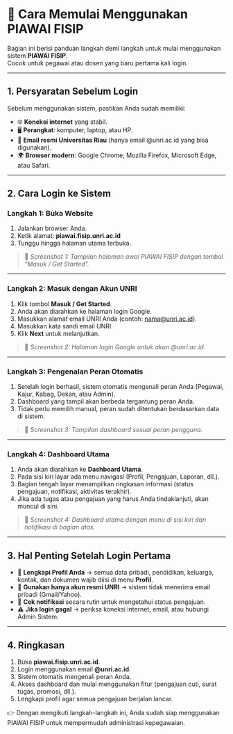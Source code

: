 # 🚀 Cara Memulai Menggunakan PIAWAI FISIP

Bagian ini berisi panduan langkah demi langkah untuk mulai menggunakan sistem **PIAWAI FISIP**.  
Cocok untuk pegawai atau dosen yang baru pertama kali login.  

---

## 1. Persyaratan Sebelum Login
Sebelum menggunakan sistem, pastikan Anda sudah memiliki:
- 🌐 **Koneksi internet** yang stabil.  
- 🖥️ **Perangkat**: komputer, laptop, atau HP.  
- 📧 **Email resmi Universitas Riau** (hanya email @unri.ac.id yang bisa digunakan).  
- 🌍 **Browser modern**: Google Chrome, Mozilla Firefox, Microsoft Edge, atau Safari.  

---

## 2. Cara Login ke Sistem

### Langkah 1: Buka Website
1. Jalankan browser Anda.  
2. Ketik alamat: **piawai.fisip.unri.ac.id**  
3. Tunggu hingga halaman utama terbuka.  

> 📸 *Screenshot 1: Tampilan halaman awal PIAWAI FISIP dengan tombol "Masuk / Get Started".*

---

### Langkah 2: Masuk dengan Akun UNRI
1. Klik tombol **Masuk / Get Started**.  
2. Anda akan diarahkan ke halaman login Google.  
3. Masukkan alamat email UNRI Anda (contoh: nama@unri.ac.id).  
4. Masukkan kata sandi email UNRI.  
5. Klik **Next** untuk melanjutkan.  

> 📸 *Screenshot 2: Halaman login Google untuk akun @unri.ac.id.*

---

### Langkah 3: Pengenalan Peran Otomatis
1. Setelah login berhasil, sistem otomatis mengenali peran Anda (Pegawai, Kajur, Kabag, Dekan, atau Admin).  
2. Dashboard yang tampil akan berbeda tergantung peran Anda.  
3. Tidak perlu memilih manual, peran sudah ditentukan berdasarkan data di sistem.  

> 📸 *Screenshot 3: Tampilan dashboard sesuai peran pengguna.*

---

### Langkah 4: Dashboard Utama
1. Anda akan diarahkan ke **Dashboard Utama**.  
2. Pada sisi kiri layar ada menu navigasi (Profil, Pengajuan, Laporan, dll.).  
3. Bagian tengah layar menampilkan ringkasan informasi (status pengajuan, notifikasi, aktivitas terakhir).  
4. Jika ada tugas atau pengajuan yang harus Anda tindaklanjuti, akan muncul di sini.  

> 📸 *Screenshot 4: Dashboard utama dengan menu di sisi kiri dan notifikasi di bagian atas.*

---

## 3. Hal Penting Setelah Login Pertama
- 📝 **Lengkapi Profil Anda** → semua data pribadi, pendidikan, keluarga, kontak, dan dokumen wajib diisi di menu **Profil**.  
- 🔑 **Gunakan hanya akun resmi UNRI** → sistem tidak menerima email pribadi (Gmail/Yahoo).  
- 📌 **Cek notifikasi** secara rutin untuk mengetahui status pengajuan.  
- ⚠️ **Jika login gagal** → periksa koneksi internet, email, atau hubungi Admin Sistem.  

---

## 4. Ringkasan
1. Buka **piawai.fisip.unri.ac.id**.  
2. Login menggunakan email **@unri.ac.id**.  
3. Sistem otomatis mengenali peran Anda.  
4. Akses dashboard dan mulai menggunakan fitur (pengajuan cuti, surat tugas, promosi, dll.).  
5. Lengkapi profil agar semua pengajuan berjalan lancar.  

👉 Dengan mengikuti langkah-langkah ini, Anda sudah siap menggunakan PIAWAI FISIP untuk mempermudah administrasi kepegawaian.
